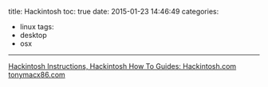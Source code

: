 title: Hackintosh
toc: true
date: 2015-01-23 14:46:49
categories:
- linux
tags:
- desktop
- osx
---

[Hackintosh Instructions, Hackintosh How To Guides: Hackintosh.com](http://www.hackintosh.com/)
[tonymacx86.com](http://www.tonymacx86.com/)
